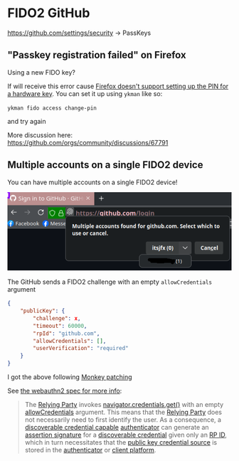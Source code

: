 # FIDO2 GitHub

<https://github.com/settings/security> -> PassKeys
## "Passkey registration failed" on Firefox

Using a new FIDO key?

If will receive this error cause [Firefox doesn't support setting up the PIN for a hardware key](https://www.yubico.com/blog/firefox-support-for-fido2-authenticators-is-here/). You can set it up using `ykman` like so:

`ykman fido access change-pin`

and try again


More discussion here: <https://github.com/orgs/community/discussions/67791>

## Multiple accounts on a single FIDO2 device

You can have multiple accounts on a single FIDO2 device!

![](../assets/fido2-github-multiple-accounts.png)

The GitHub sends a FIDO2 challenge with an empty `allowCredentials` argument
```json
{
    "publicKey": {
        "challenge": x,
        "timeout": 60000,
        "rpId": "github.com",
        "allowCredentials": [],
        "userVerification": "required"
    }
}
```

I got the above following [Monkey patching](../javascript/README#monkey-patching)

See [the webauthn2 spec for more info](https://www.w3.org/TR/webauthn-2/#client-side):
> The [Relying Party](https://www.w3.org/TR/webauthn-2/#relying-party) invokes [navigator.credentials.get()](https://w3c.github.io/webappsec-credential-management/#dom-credentialscontainer-get) with an empty [allowCredentials](https://www.w3.org/TR/webauthn-2/#dom-publickeycredentialrequestoptions-allowcredentials) argument. This means that the [Relying Party](https://www.w3.org/TR/webauthn-2/#relying-party) does not necessarily need to first identify the user.
> As a consequence, a [discoverable credential capable](https://www.w3.org/TR/webauthn-2/#discoverable-credential-capable) [authenticator](https://www.w3.org/TR/webauthn-2/#authenticator) can generate an [assertion signature](https://www.w3.org/TR/webauthn-2/#assertion-signature) for a [discoverable credential](https://www.w3.org/TR/webauthn-2/#discoverable-credential) given only an [RP ID](https://www.w3.org/TR/webauthn-2/#rp-id), which in turn necessitates that the [public key credential source](https://www.w3.org/TR/webauthn-2/#public-key-credential-source) is stored in the [authenticator](https://www.w3.org/TR/webauthn-2/#authenticator) or [client platform](https://www.w3.org/TR/webauthn-2/#client-platform).